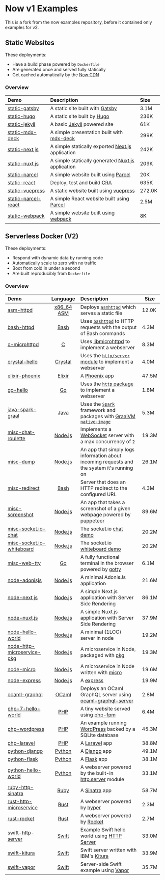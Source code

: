 # Now v1 Examples
 
This is a fork from the now examples repository, before it contained only examples for v2.

## Static Websites

These deployments:

- Have a build phase powered by `Dockerfile`
- Are generated once and served fully statically
- Get cached automatically by the [Now CDN](https://zeit.co/cdn)

### Overview

| Demo  | Description | Size |
|:------|:------------|:---- |
| [static-gatsby](https://static-gatsby.now.sh) | A  static site built with [Gatsby](https://www.gatsbyjs.org/) | 3.1M |
| [static-hugo](https://static-hugo.now.sh) | A static site built by [Hugo](https://gohugo.io/) | 236K |
| [static-jekyll](https://static-jekyll.now.sh) | A basic [Jekyll](https://jekyllrb.com/) powered site | 61K |
| [static-mdx-deck](https://static-mdx-deck.now.sh/) | A simple presentation built with [mdx-deck](https://github.com/jxnblk/mdx-deck) | 299K |
| [static-next.js](https://static-nextjs.now.sh) | A simple statically exported [Next.js](https://nextjs.org/) application | 242K |
| [static-nuxt.js](https://static-nuxtjs.now.sh) | A simple statically generated [Nuxt.js](https://nextjs.org/) application | 209K |
| [static-parcel](https://static-parcel.now.sh) | A simple website built using [Parcel](https://parceljs.org) | 20K |
| [static-react](https://cra.now.sh) | Deploy, test and build [CRA](https://github.com/facebook/create-react-app) | 635K |
| [static-vuepress](https://static-vuepress.now.sh) | A static website built using [vuepress](https://vuepress.vuejs.org/) | 272.0K |
| [static-parcel-react](https://static-parcel-react.now.sh) | A simple React website built using [Parcel](https://parceljs.org) | 2.5M |
| [static-webpack](https://static-webpack.now.sh) | A simple website built using [webpack](https://webpack.js.org) | 8K |

## Serverless Docker (V2)

These deployments:

- Respond with dynamic data by running code
- Automatically scale to zero with no traffic
- Boot from cold in under a second
- Are built reproducibly from `Dockerfile`

### Overview

| Demo | Language | Description | Size |
|:------|:----------:|:-------------|------|
| [asm-httpd](https://asm-httpd-v2.now.sh) | [x86_64 ASM](https://en.wikipedia.org/wiki/X86_assembly_language) | Deploys [`asmhttpd`](https://github.com/jcalvinowens/asmhttpd) which serves a static file | 12.0K |
| [bash-httpd](https://bash-httpd-v2.now.sh) | [Bash](https://en.wikipedia.org/wiki/Bash_(Unix_shell))  | Uses [`bashttpd`](https://github.com/tootallnate/bashttpd) to HTTP requests with the output of Bash commands | 4.3M |
| [c-microhttpd](https://c-microhttpd-v2.now.sh) | [C](https://en.wikipedia.org/wiki/C_(programming_language)) | Uses [libmicrohttpd](https://www.gnu.org/software/libmicrohttpd/) to implement a webserver | 8.3M |
| [crystal-hello](https://crystal-hello-v2.now.sh) | [Crystal](https://en.wikipedia.org/wiki/Crystal_(programming_language)) | Uses the [`http/server` module](https://crystal-lang.org/api/0.25.1/HTTP/Server.html) to implement a webserver | 4.0M |
| [elixir-phoenix](https://elixir-phoenix-v2.now.sh) | [Elixir](https://en.wikipedia.org/wiki/Elixir_(programming_language)) | A [Phoenix](https://phoenixframework.org/) app | 47.5M |
| [go-hello](https://go-hello-v2.now.sh) | [Go](https://en.wikipedia.org/wiki/Go_(programming_language)) | Uses the [`http` package](https://golang.org/pkg/net/http/) to implement a webserver | 1.8M |
| [java-spark-graal](https://java-spark-graal-v2.now.sh) | [Java](https://en.wikipedia.org/wiki/Java_(programming_language)) | Uses the [`Spark`](http://sparkjava.com/) framework and packages with [GraalVM `native-image`](http://www.graalvm.org/) | 5.3M |
| [misc-chat-roulette](https://misc-chat-roulette-v2.now.sh) | [Node.js](https://en.wikipedia.org/wiki/Node.js) | Implements a [WebSocket](https://en.wikipedia.org/wiki/WebSocket) server with a max concurrency of `2` | 19.3M |
| [misc-dump](https://misc-dump-v2.now.sh) | [Node.js](https://en.wikipedia.org/wiki/Node.js) | An app that simply logs information about incoming requests and the system it's running on | 26.1M |
| [misc-redirect](https://misc-redirect-v2.now.sh) | [Bash](https://en.wikipedia.org/wiki/Bash_(Unix_shell)) | Server that does an HTTP redirect to the configured URL | 4.3M |
| [misc-screenshot](https://misc-screenshot.now.sh) | [Node.js](https://en.wikipedia.org/wiki/Node.js) | An app that takes a screenshot of a given webpage powered by [puppeteer](https://github.com/GoogleChrome/puppeteer) | 89.6M |
| [misc-socket.io-chat](https://misc-socketio-chat-v2.now.sh) | [Node.js](https://en.wikipedia.org/wiki/Node.js) | The socket.io [chat demo](https://socket.io/demos/chat/) | 20.2M |
| [misc-socket.io-whiteboard](https://misc-socketio-whiteboard-v2.now.sh) | [Node.js](https://en.wikipedia.org/wiki/Node.js) | The socket.io [whiteboard demo](https://socket.io/demos/whiteboard/) | 20.2M |
| [misc-web-tty](https://misc-web-tty-v2.now.sh) | [Go](https://en.wikipedia.org/wiki/Go_(programming_language)) | A fully functional terminal in the browser powered by [gotty](https://github.com/yudai/gotty) | 6.1M |
| [node-adonisjs](https://node-adonisjs-v2.now.sh) | [Node.js](https://en.wikipedia.org/wiki/Node.js) | A minimal AdonisJs application | 21.6M |
| [node-next.js](https://node-nextjs-v2.now.sh) | [Node.js](https://en.wikipedia.org/wiki/Node.js) |A simple Next.js application with Server Side Rendering | 86.1M |
| [node-nuxt.js](https://node-nuxtjs-v2.now.sh) | [Node.js](https://en.wikipedia.org/wiki/Node.js) |A simple Nuxt.js application with Server Side Rendering | 37.9M |
| [node-hello-world](https://node-hello-world-v2.now.sh) | [Node.js](https://en.wikipedia.org/wiki/Node.js) | A minimal (1LOC) server in node | 19.2M |
| [node-http-microservice-pkg](https://node-http-microservice-pkg-v2.now.sh) | [Node.js](https://en.wikipedia.org/wiki/Node.js) | A microservice in Node, packaged with [pkg](https://github.com/zeit/pkg) | 19.3M |
| [node-micro](https://node-micro-v2.now.sh) | [Node.js](https://en.wikipedia.org/wiki/Node.js) | A microservice in Node written with [micro](https://github.com/zeit/micro) | 19.6M |
| [node-express](https://node-express-v2.now.sh) | [Node.js](https://en.wikipedia.org/wiki/Node.js) | A [express](https://expressjs.com/) | 19.9M |
| [ocaml-graphql](https://ocaml-graphql-example.now.sh/graphql) | [OCaml](https://en.wikipedia.org/wiki/OCaml) | Deploys an OCaml GraphQL server using [ocaml-graphql-server](https://github.com/andreas/ocaml-graphql-server) | 2.8M |
| [php-7-hello-world](https://php-7-hello-world-v2.now.sh) | [PHP](https://en.wikipedia.org/wiki/PHP) | A tiny website served using [php-fpm](https://php-fpm.org/) | 6.4M |
| [php-wordpress](https://php-wordpress-v2.now.sh) | [PHP](https://en.wikipedia.org/wiki/PHP) | An example running [WordPress](https://wordpress.org/) backed by a SQLite database| 45.3M |
| [php-laravel](https://php-laravel-v2.now.sh) | [PHP](https://en.wikipedia.org/wiki/PHP) | A [Laravel](https://laravel.com) app | 38.8M |
| [python-django](https://python-django-v2.now.sh) | [Python](https://en.wikipedia.org/wiki/Python_(programming_language)) | A [Django](https://www.djangoproject.com/) app | 49.1M |
| [python-flask](https://python-flask-v2.now.sh) | [Python](https://en.wikipedia.org/wiki/Python_(programming_language)) | A [Flask](http://flask.pocoo.org/) app | 38.1M |
| [python-hello-world](https://python-hello-world-v2.now.sh) | [Python](https://en.wikipedia.org/wiki/Python_(programming_language)) | A webserver powered by the built-in [http.server](https://docs.python.org/3/library/http.server.html) module | 33.1M |
| [ruby-http-sinatra](https://ruby-http-sinatra-v2.now.sh) | [Ruby](https://en.wikipedia.org/wiki/Ruby_(programming_language)) | A [Sinatra](http://sinatrarb.com/) app | 58.7M |
| [rust-http-microservice](https://rust-http-microservice-v2.now.sh) | [Rust](https://en.wikipedia.org/wiki/Rust_(programming_language)) | A webserver powered by [hyper](https://hyper.rs/) | 2.3M |
| [rust-rocket](https://rust-rocket-v2.now.sh) | [Rust](https://en.wikipedia.org/wiki/Rust_(programming_language)) | A webserver powered by [Rocket](https://rocket.rs/) | 2.7M |
| [swift-http-server](https://swift-http-server-v2.now.sh) | [Swift](https://swift.org/) | Example Swift hello world using [HTTP Server](https://swift-server.github.io/http/) | 33.0M |
| [swift-kitura](https://swift-kitura-v2.now.sh) | [Swift](https://swift.org/) | Swift server written with IBM's [Kitura](https://github.com/IBM-Swift/Kitura) | 33.9M |
| [swift-vapor](https://swift-vapor-v2.now.sh) | [Swift](https://swift.org/) | Server-side Swift example using [Vapor](https://vapor.codes/) | 35.7M |
